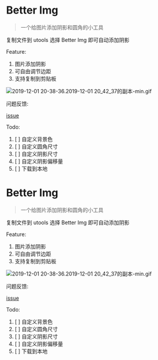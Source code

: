 # Better Img
> 一个给图片添加阴影和圆角的小工具

复制文件到 utools 选择 Better Img 即可自动添加阴影

Feature:
1. 图片添加阴影
2. 可自由调节边距
3. 支持复制到剪贴板

![2019-12-01 20-38-36.2019-12-01 20_42_37的副本-min.gif](https://user-gold-cdn.xitu.io/2019/12/1/16ec1a567b8b3f52?w=1756&h=1190&f=gif&s=2340518)

问题反馈:

[issue](https://github.com/Haaayden/utools-better-img/issues)

Todo:
1. [ ] 自定义背景色
2. [ ] 自定义圆角尺寸
3. [ ] 自定义阴影尺寸
4. [ ] 自定义阴影偏移量
5. [ ] 下载到本地
# Better Img
> 一个给图片添加阴影和圆角的小工具

复制文件到 utools 选择 Better Img 即可自动添加阴影

Feature:
1. 图片添加阴影
2. 可自由调节边距
3. 支持复制到剪贴板

![2019-12-01 20-38-36.2019-12-01 20_42_37的副本-min.gif](https://user-gold-cdn.xitu.io/2019/12/1/16ec1a567b8b3f52?w=1756&h=1190&f=gif&s=2340518)

问题反馈:

[issue](https://github.com/Haaayden/utools-better-img/issues)

Todo:
1. [ ] 自定义背景色
2. [ ] 自定义圆角尺寸
3. [ ] 自定义阴影尺寸
4. [ ] 自定义阴影偏移量
5. [ ] 下载到本地
